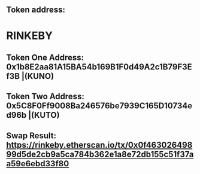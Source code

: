 ## **Token address:**

# **RINKEBY**

## **Token One Address: 0x1b8E2aa81A15BA54b169B1F0d49A2c1B79F3Ef3B |(KUNO)**

## **Token Two Address: 0x5C8F0Ff9008Ba246576be7939C165D10734ed96b |(KUTO)**

## **Swap Result: https://rinkeby.etherscan.io/tx/0x0f46302649899d5de2cb9a5ca784b362e1a8e72db155c51f37aa59e6ebd33f80**

